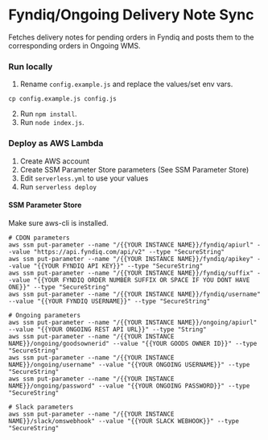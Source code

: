 # Fyndiq/Ongoing Delivery Note Sync
Fetches delivery notes for pending orders in Fyndiq and posts them to the corresponding orders in Ongoing WMS.

### Run locally
1. Rename `config.example.js` and replace the values/set env vars.
```
cp config.example.js config.js
```
2. Run `npm install`.
3. Run `node index.js`.

### Deploy as AWS Lambda
1. Create AWS account
2. Create SSM Parameter Store parameters (See SSM Parameter Store)
3. Edit `serverless.yml` to use your values
4. Run `serverless deploy`

#### SSM Parameter Store
Make sure aws-cli is installed.

```
# CDON parameters
aws ssm put-parameter --name "/{{YOUR INSTANCE NAME}}/fyndiq/apiurl" --value "https://api.fyndiq.com/api/v2" --type "SecureString"
aws ssm put-parameter --name "/{{YOUR INSTANCE NAME}}/fyndiq/apikey" --value "{{YOUR FYNDIQ API KEY}}" --type "SecureString"
aws ssm put-parameter --name "/{{YOUR INSTANCE NAME}}/fyndiq/suffix" --value "{{YOUR FYNDIQ ORDER NUMBER SUFFIX OR SPACE IF YOU DONT HAVE ONE}}" --type "SecureString"
aws ssm put-parameter --name "/{{YOUR INSTANCE NAME}}/fyndiq/username" --value "{{YOUR FYNDIQ USERNAME}}" --type "SecureString"

# Ongoing parameters
aws ssm put-parameter --name "/{{YOUR INSTANCE NAME}}/ongoing/apiurl" --value "{{YOUR ONGOING REST API URL}}" --type "String"
aws ssm put-parameter --name "/{{YOUR INSTANCE NAME}}/ongoing/goodsownerid" --value "{{YOUR GOODS OWNER ID}}" --type "SecureString"
aws ssm put-parameter --name "/{{YOUR INSTANCE NAME}}/ongoing/username" --value "{{YOUR ONGOING USERNAME}}" --type "SecureString"
aws ssm put-parameter --name "/{{YOUR INSTANCE NAME}}/ongoing/password" --value "{{YOUR ONGOING PASSWORD}}" --type "SecureString"

# Slack parameters
aws ssm put-parameter --name "/{{YOUR INSTANCE NAME}}/slack/omswebhook" --value "{{YOUR SLACK WEBHOOK}}" --type "SecureString"
```